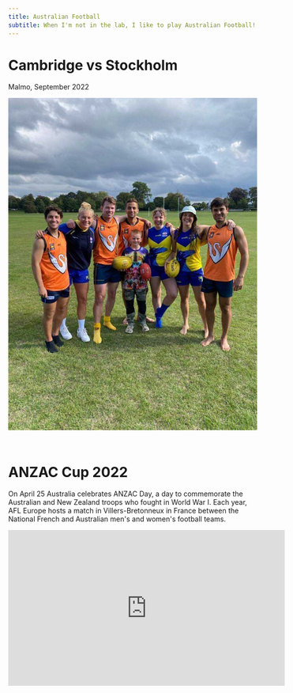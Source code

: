 ```yaml
---
title: Australian Football
subtitle: When I'm not in the lab, I like to play Australian Football! I previously played for the Paris Cockerelles, and am currently playing for the Stockholm Giants. 
---
```


# Cambridge vs Stockholm
Malmo, September 2022

<img style="padding-bottom:25px" src="/assets/img/received_811068676597810.jpeg"/>

# ANZAC Cup 2022

On April 25 Australia celebrates ANZAC Day, a day to commemorate the Australian and New Zealand troops who fought in World War I. Each year, AFL Europe hosts a match in Villers-Bretonneux in France between the National French and Australian men's and women's football teams.

<p style="text-align:center;">
<iframe style = "float: center" width="560" height="315" src="https://www.youtube.com/embed/bDzfqeUR8IU" title="YouTube video player" frameborder="0" allow="accelerometer; autoplay; clipboard-write; encrypted-media; gyroscope; picture-in-picture" allowfullscreen></iframe>
</p>
